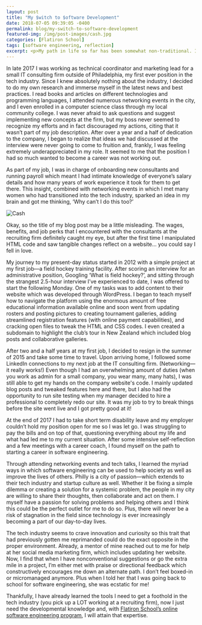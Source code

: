 ```yaml
---
layout: post
title: "My $witch to $oftware Development"
date: 2018-07-05 09:39:05 -0400
permalink: blog/my-switch-to-software-development
featured-img: /img/post-images/cash.jpg
categories: [Flatiron School]
tags: [software engineering, reflection]
excerpt: <p>My path in life so far has been somewhat non-traditional. I went to college for four years with only one summer break (working three jobs at one point), I've never had a defined career path so I took jobs based on opportunity, I've been fortunate enough to travel to several countries and still save up enough to become a single female homeowner when I turned 25, and I basically came out on the other end of a quarter-life crisis with a new, daring plan for my life in mind. This post outlines key moments that got me to where I am today and will surely be followed in the future by other similar posts.</p>
---
```


In late 2017 I was working as technical coordinator and marketing lead for a small IT consulting firm outside of Philadelphia, my first ever position in the tech industry. Since I knew absolutely nothing about the industry, I decided to do my own research and immerse myself in the latest news and best practices. I read books and articles on different technologies and programming languages, I attended numerous networking events in the city, and I even enrolled in a computer science class through my local community college. I was never afraid to ask questions and suggest implementing new concepts at the firm, but my boss never seemed to recognize my efforts and in fact discouraged my actions, citing that it wasn’t part of my job description. After over a year and a half of dedication to the company, I began to realize that ideas we had discussed at the interview were never going to come to fruition and, frankly, I was feeling extremely underappreciated in my role. It seemed to me that the position I had so much wanted to become a career was not working out.

As part of my job, I was in charge of onboarding new consultants and running payroll which meant I had intimate knowledge of everyone’s salary details and how many years of work experience it took for them to get there. This insight, combined with networking events in which I met many women who had transitioned into the tech industry, sparked an idea in my brain and got me thinking, ‘Why can’t I do this too?’

![Cash](/img/post-images/cash.jpg)

Okay, so the title of my blog post may be a little misleading. The wages, benefits, and job perks that I encountered with the consultants at the recruiting firm definitely caught my eye, but after the first time I manipulated HTML code and saw tangible changes reflect on a website… you could say I fell in love.

My journey to my present-day status started in 2012 with a simple project at my first job—a field hockey training facility. After scoring an interview for an administrative position, Googling ‘What is field hockey?’, and sitting through the strangest 2.5-hour interview I’ve experienced to date, I was offered to start the following Monday. One of my tasks was to add content to their website which was developed through WordPress. I began to teach myself how to navigate the platform using the enormous amount of free educational information available online and soon went from updating rosters and posting pictures to creating tournament galleries, adding streamlined registration features (with online payment capabilities), and cracking open files to tweak the HTML and CSS codes. I even created a subdomain to highlight the club’s tour in New Zealand which included blog posts and collaborative galleries.

After two and a half years at my first job, I decided to resign in the summer of 2015 and take some time to travel. Upon arriving home, I followed some LinkedIn connections to my next job at the IT consulting firm. (Networking—it really works!) Even though I had an overwhelming amount of duties (when you work as admin for a small company, you wear many, many hats), I was still able to get my hands on the company website's code. I mainly updated blog posts and tweaked features here and there, but I also had the opportunity to run site testing when my manager decided to hire a professional to completely redo our site. It was my job to try to break things before the site went live and I got pretty good at it!

At the end of 2017 I had to take short term disability leave and my employer couldn’t hold my position open for me so I was let go. I was struggling to pay the bills and on top of that, questioning everything about my life and what had led me to my current situation. After some intensive self-reflection and a few meetings with a career coach, I found myself on the path to starting a career in software engineering.

Through attending networking events and tech talks, I learned the myriad ways in which software engineering can be used to help society as well as improve the lives of others. Philly is a city of passion—which extends to their tech industry and startup culture as well. Whether it be fixing a simple dilemma or creating a solution for a systemic problem, the people in my city are willing to share their thoughts, then collaborate and act on them. I myself have a passion for solving problems and helping others and I think this could be the perfect outlet for me to do so. Plus, there will never be a risk of stagnation in the field since technology is ever increasingly becoming a part of our day-to-day lives.

The tech industry seems to crave innovation and curiosity so this trait that had previously gotten me reprimanded could do the exact opposite in the proper environment. Already, a mentor of mine reached out to me for help at her social media marketing firm, which includes updating her website. Now, I find that when I have nonconventional suggestions or go the extra mile in a project, I’m either met with praise or directional feedback which constructively encourages me down an alternate path. I don’t feel boxed-in or micromanaged anymore. Plus when I told her that I was going back to school for software engineering, she was ecstatic for me!

Thankfully, I have already learned the tools I need to get a foothold in the tech industry (you pick up a LOT working at a recruiting firm), now I just need the developmental knowledge and, with [Flatiron School’s online software engineering program](https://flatironschool.com/career-courses/coding-bootcamp/online/), I will attain that expertise.
